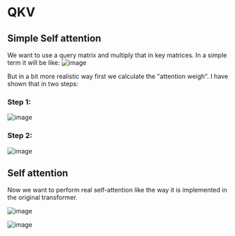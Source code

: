# QKV

## Simple Self attention

We want to use a query matrix and multiply that in key matrices. In a simple term it will be like:
![image](https://github.com/user-attachments/assets/8f71f2cb-e96d-49bd-a688-679ad6e1c5a9)

But in a bit more realistic way first we calculate the "attention weigh". I have shown that in two steps:

### Step 1:


![image](https://github.com/user-attachments/assets/3183ec2c-7f6f-4ba5-8847-cefcf81af34b)

### Step 2:

![image](https://github.com/user-attachments/assets/de84c53b-cf77-4632-a28f-4a1407c83194)


## Self attention

Now we want to perform real self-attention like the way it is implemented in the original transformer.

![image](https://github.com/user-attachments/assets/2036638e-8dc2-4e93-8c20-c81c983af9b4)

![image](https://github.com/user-attachments/assets/694428ff-4e9a-4b38-8c0d-54a118d93595)





